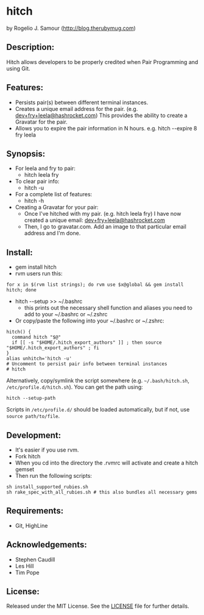 hitch
=====
by Rogelio J. Samour (http://blog.therubymug.com)

Description:
-----------

Hitch allows developers to be properly credited when Pair Programming and using Git.

Features:
--------

* Persists pair(s) between different terminal instances.
* Creates a unique email address for the pair. (e.g. dev+fry+leela@hashrocket.com) This provides the ability to create a Gravatar for the pair.
* Allows you to expire the pair information in N hours. e.g. hitch --expire 8 fry leela

Synopsis:
--------

- For leela and fry to pair:
  - hitch leela fry
- To clear pair info:
  - hitch -u
- For a complete list of features:
  - hitch -h
- Creating a Gravatar for your pair:
  - Once I've hitched with my pair. (e.g. hitch leela fry) I have now created a unique email: dev+fry+leela@hashrocket.com
  - Then, I go to gravatar.com. Add an image to that particular email address and I'm done.

Install:
-------

* gem install hitch
* rvm users run this:
<pre><code>for x in $(rvm list strings); do rvm use $x@global && gem install hitch; done</code></pre>
* hitch --setup >> ~/.bashrc
  - this prints out the necessary shell function and aliases you need to add to your ~/.bashrc or ~/.zshrc
* Or copy/paste the following into your ~/.bashrc or ~/.zshrc:
<pre><code>hitch() {
  command hitch "$@"
  if [[ -s "$HOME/.hitch_export_authors" ]] ; then source "$HOME/.hitch_export_authors" ; fi
}
alias unhitch='hitch -u'
# Uncomment to persist pair info between terminal instances
# hitch
</code></pre>

Alternatively, copy/symlink the script somewhere (e.g. `~/.bash/hitch.sh`, `/etc/profile.d/hitch.sh`). You can get the path using:

    hitch --setup-path

Scripts in `/etc/profile.d/` should be loaded automatically, but if not, use `source path/to/file`.

Development:
-----------

* It's easier if you use rvm.
* Fork hitch
* When you cd into the directory the .rvmrc will activate and create a hitch gemset
* Then run the following scripts:
<pre><code>sh install_supported_rubies.sh
sh rake_spec_with_all_rubies.sh # this also bundles all necessary gems</code></pre>

Requirements:
------------

* Git, HighLine

Acknowledgements:
----------------

* Stephen Caudill
* Les Hill
* Tim Pope

License:
-------
Released under the MIT License.  See the [LICENSE][license] file for further details.

[license]: https://github.com/therubymug/hitch/blob/master/LICENSE.md

